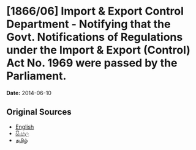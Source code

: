 # [1866/06] Import & Export Control Department - Notifying that the Govt. Notifications of Regulations under the Import & Export (Control) Act No. 1969 were passed by the Parliament.

**Date:** 2014-06-10

## Original Sources

- [English](https://documents.gov.lk/view/extra-gazettes/2014/6/1866-06_E.pdf)
- [සිංහල](https://documents.gov.lk/view/extra-gazettes/2014/6/1866-06_S.pdf)
- [தமிழ்](https://documents.gov.lk/view/extra-gazettes/2014/6/1866-06_T.pdf)
